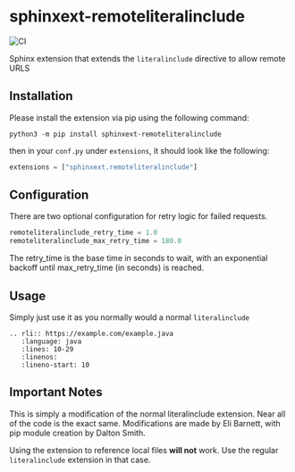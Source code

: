 # sphinxext-remoteliteralinclude

![CI](https://github.com/wpilibsuite/sphinxext-remoteliteralinclude/workflows/CI/badge.svg)

Sphinx extension that extends the ``literalinclude`` directive to allow remote URLS

## Installation

Please install the extension via pip using the following command:

``python3 -m pip install sphinxext-remoteliteralinclude``

then in your ``conf.py`` under ``extensions``, it should look like the following:

```python
extensions = ["sphinxext.remoteliteralinclude"]
```

## Configuration

There are two optional configuration for retry logic for failed requests.

```python
remoteliteralinclude_retry_time = 1.0
remoteliteralinclude_max_retry_time = 180.0
```

The retry_time is the base time in seconds to wait, with an exponential backoff until max_retry_time (in seconds) is reached.

## Usage

Simply just use it as you normally would a normal ``literalinclude``

```
.. rli:: https://example.com/example.java
   :language: java
   :lines: 10-29
   :linenos:
   :lineno-start: 10
```

## Important Notes

This is simply a modification of the normal literalinclude extension. Near all of the code is the exact same. Modifications are made by Eli Barnett, with pip module creation by Dalton Smith. 

Using the extension to reference local files **will not** work. Use the regular ``literalinclude`` extension in that case.
